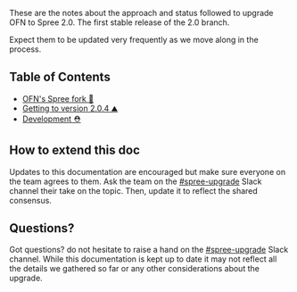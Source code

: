 These are the notes about the approach and status followed to upgrade OFN to Spree 2.0. The first stable release of the 2.0 branch.

Expect them to be updated very frequently as we move along in the process.

## Table of Contents

* [OFN's Spree fork 🍴 ](https://github.com/openfoodfoundation/openfoodnetwork/wiki/OFN's-Spree-fork%F0%9F%8D%B4)
* [Getting to version 2.0.4 ⛰ ](https://github.com/openfoodfoundation/openfoodnetwork/wiki/Getting-to-version-2.0.4-%E2%9B%B0)
* [Development ⛑ ](https://github.com/openfoodfoundation/openfoodnetwork/wiki/Development-%E2%9B%91)

## How to extend this doc

Updates to this documentation are encouraged but make sure everyone on the team agrees to them. Ask the team on the [#spree-upgrade](https://openfoodnetwork.slack.com/messages/C4NDJT3FY/) Slack channel their take on the topic. Then, update it to reflect the shared consensus.

## Questions?

Got questions? do not hesitate to raise a hand on the [#spree-upgrade](https://openfoodnetwork.slack.com/messages/C4NDJT3FY/) Slack channel. While this documentation is kept up to date it may not reflect all the details we gathered so far or any other considerations about the upgrade.